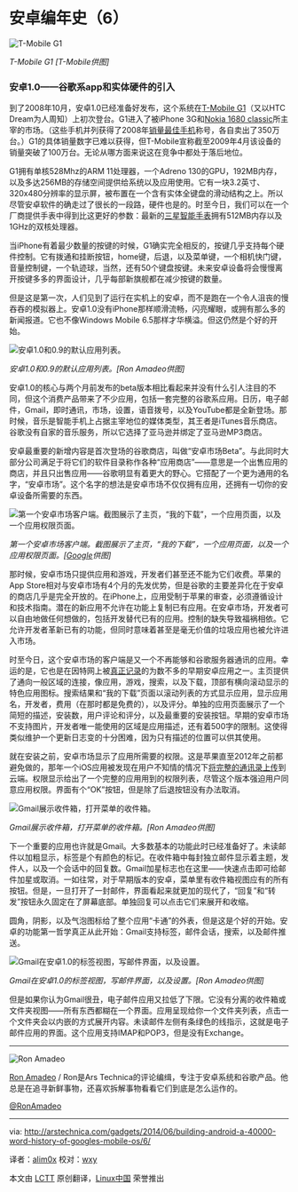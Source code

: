 安卓编年史（6）
================================================================================
![T-Mobile G1](http://cdn.arstechnica.net/wp-content/uploads/2014/04/t-mobile_g1.jpg)

*T-Mobile G1 [T-Mobile供图]*

### 安卓1.0——谷歌系app和实体硬件的引入 ###

到了2008年10月，安卓1.0已经准备好发布，这个系统在[T-Mobile G1][1]（又以HTC Dream为人周知）上初次登台。G1进入了被iPhone 3G和[Nokia 1680 classic][2]所主宰的市场。（这些手机并列获得了2008年[销量最佳手机][3]称号，各自卖出了350万台。）G1的具体销量数字已难以获得，但T-Mobile宣称截至2009年4月该设备的销量突破了100万台。无论从哪方面来说这在竞争中都处于落后地位。

G1拥有单核528Mhz的ARM 11处理器，一个Adreno 130的GPU，192MB内存，以及多达256MB的存储空间提供给系统以及应用使用。它有一块3.2英寸、320x480分辨率的显示屏，被布置在一个含有实体全键盘的滑动结构之上。所以尽管安卓软件的确走过了很长的一段路，硬件也是的。时至今日，我们可以在一个厂商提供手表中得到比这更好的参数：最新的[三星智能手表][4]拥有512MB内存以及1GHz的双核处理器。

当iPhone有着最少数量的按键的时候，G1确实完全相反的，按键几乎支持每个硬件控制。它有拨通和挂断按钮，home键，后退，以及菜单键，一个相机快门键，音量控制键，一个轨迹球，当然，还有50个键盘按键。未来安卓设备将会慢慢离开按键多多的界面设计，几乎每部新旗舰都在减少按键的数量。

但是这是第一次，人们见到了运行在实机上的安卓，而不是跑在一个令人沮丧的慢吞吞的模拟器上。安卓1.0没有iPhone那样顺滑流畅，闪亮耀眼，或拥有那么多的新闻报道。它也不像Windows Mobile 6.5那样才华横溢。但这仍然是个好的开始。

![安卓1.0和0.9的默认应用列表。](http://cdn.arstechnica.net/wp-content/uploads/2013/12/apps.png)

*安卓1.0和0.9的默认应用列表。[Ron Amadeo供图]*

安卓1.0的核心与两个月前发布的beta版本相比看起来并没有什么引人注目的不同，但这个消费产品带来了不少应用，包括一套完整的谷歌系应用。日历，电子邮件，Gmail，即时通讯，市场，设置，语音拨号，以及YouTube都是全新登场。那时候，音乐是智能手机上占据主宰地位的媒体类型，其王者是iTunes音乐商店。谷歌没有自家的音乐服务，所以它选择了亚马逊并绑定了亚马逊MP3商店。

安卓最重要的新增内容是首次登场的谷歌商店，叫做“安卓市场Beta”。与此同时大部分公司满足于将它们的软件目录称作各种“应用商店”——意思是一个出售应用的商店，并且只出售应用——谷歌明显有着更大的野心。它搭配了一个更为通用的名字，“安卓市场”。这个名字的想法是安卓市场不仅仅拥有应用，还拥有一切你的安卓设备所需要的东西。

![第一个安卓市场客户端。截图展示了主页，“我的下载”，一个应用页面，以及一个应用权限页面。](http://cdn.arstechnica.net/wp-content/uploads/2013/12/market.png)

*第一个安卓市场客户端。截图展示了主页，“我的下载”，一个应用页面，以及一个应用权限页面。[[Google][5]供图]*

那时候，安卓市场只提供应用和游戏，开发者们甚至还不能为它们收费。苹果的App Store相对与安卓市场有4个月的先发优势，但是谷歌的主要差异化在于安卓的商店几乎是完全开放的。在iPhone上，应用受制于苹果的审查，必须遵循设计和技术指南。潜在的新应用不允许在功能上复制已有应用。在安卓市场，开发者可以自由地做任何想做的，包括开发替代已有的应用。控制的缺失导致福祸相依。它允许开发者革新已有的功能，但同时意味着甚至是毫无价值的垃圾应用也被允许进入市场。

时至今日，这个安卓市场的客户端是又一个不再能够和谷歌服务器通讯的应用。幸运的是，它也是在因特网上被[真正记录][6]的为数不多的早期安卓应用之一。主页提供了通向一般区域的连接，像应用，游戏，搜索，以及下载，顶部有横向滚动显示的特色应用图标。搜索结果和“我的下载”页面以滚动列表的方式显示应用，显示应用名，开发者，费用（在那时都是免费的），以及评分。单独的应用页面展示了一个简短的描述，安装数，用户评论和评分，以及最重要的安装按钮。早期的安卓市场不支持图片，开发者唯一能使用的区域是应用描述，还有着500字的限制。这使得类似维护一个更新日志变的十分困难，因为只有描述的位置可以供其使用。

就在安装之前，安卓市场显示了应用所需要的权限。这是苹果直至2012年之前都避免做的，那年一个iOS应用被发现在用户不知情的情况下[将完整的通讯录上传][7]到云端。权限显示给出了一个完整的应用用到的权限列表，尽管这个版本强迫用户同意应用权限。界面有个“OK”按钮，但是除了后退按钮没有办法取消。

![Gmail展示收件箱，打开菜单的收件箱。 ](http://cdn.arstechnica.net/wp-content/uploads/2013/12/gmail1.01.png)

*Gmail展示收件箱，打开菜单的收件箱。[Ron Amadeo供图]*

下一个重要的应用也许就是Gmail。大多数基本的功能此时已经准备好了。未读邮件以加粗显示，标签是个有颜色的标记。在收件箱中每封独立邮件显示着主题，发件人，以及一个会话中的回复数。Gmail加星标志也在这里——快速点击即可给邮件加星或取消。一如往常，对于早期版本的安卓，菜单里有收件箱视图应有的所有按钮。但是，一旦打开了一封邮件，界面看起来就更加的现代了，“回复”和“转发”按钮永久固定在了屏幕底部。单独回复可以点击它们来展开和收缩。

圆角，阴影，以及气泡图标给了整个应用“卡通”的外表，但是这是个好的开始。安卓的功能第一哲学真正从此开始：Gmail支持标签，邮件会话，搜索，以及邮件推送。

![Gmail在安卓1.0的标签视图，写邮件界面，以及设置。](http://cdn.arstechnica.net/wp-content/uploads/2013/12/gmail3.png)

*Gmail在安卓1.0的标签视图，写邮件界面，以及设置。[Ron Amadeo供图]*

但是如果你认为Gmail很丑，电子邮件应用又拉低了下限。它没有分离的收件箱或文件夹视图——所有东西都糊在一个界面。应用呈现给你一个文件夹列表，点击一个文件夹会以内嵌的方式展开内容。未读邮件左侧有条绿色的线指示，这就是电子邮件应用的界面。这个应用支持IMAP和POP3，但是没有Exchange。

----------

![Ron Amadeo](http://cdn.arstechnica.net/wp-content//uploads/authors/ron-amadeo-sq.jpg)

[Ron Amadeo][a] / Ron是Ars Technica的评论编缉，专注于安卓系统和谷歌产品。他总是在追寻新鲜事物，还喜欢拆解事物看看它们到底是怎么运作的。

[@RonAmadeo][t]

--------------------------------------------------------------------------------

via: http://arstechnica.com/gadgets/2014/06/building-android-a-40000-word-history-of-googles-mobile-os/6/

译者：[alim0x](https://github.com/alim0x) 校对：[wxy](https://github.com/wxy)

本文由 [LCTT](https://github.com/LCTT/TranslateProject) 原创翻译，[Linux中国](http://linux.cn/) 荣誉推出

[1]:http://arstechnica.com/gadgets/2008/10/android-g1-review/
[2]:http://en.wikipedia.org/wiki/Nokia_1680_classic
[3]:http://en.wikipedia.org/wiki/List_of_best-selling_mobile_phones#2008
[4]:http://arstechnica.com/gadgets/2014/04/review-we-wear-samsungs-galaxy-gear-and-galaxy-fit-so-you-dont-have-to/
[5]:http://android-developers.blogspot.com/2008/08/android-market-user-driven-content.html
[6]:http://android-developers.blogspot.com/2008/08/android-market-user-driven-content.html
[7]:http://arstechnica.com/gadgets/2012/02/path-addresses-privacy-controversy-but-social-apps-remain-a-risk-to-users/
[a]:http://arstechnica.com/author/ronamadeo
[t]:https://twitter.com/RonAmadeo
